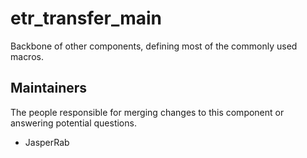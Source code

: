 etr_transfer_main
===================

Backbone of other components, defining most of the commonly used macros.


## Maintainers

The people responsible for merging changes to this component or answering potential questions.

- JasperRab

